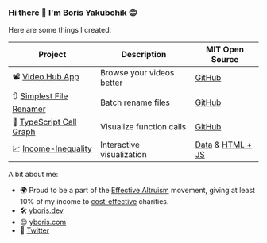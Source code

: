 ### Hi there 👋 I'm Boris Yakubchik 😊

Here are some things I created:

| Project | Description | MIT Open Source |
| ------- | ----------- | ------ |
| 📽 [Video Hub App](https://videohubapp.com) | Browse your videos better | [GitHub](https://github.com/whyboris/Video-Hub-App) |
| 🔃 [Simplest File Renamer](https://yboris.dev/renamer/) | Batch rename files | [GitHub](https://github.com/whyboris/Simplest-File-Renamer) |
| 🥅 [TypeScript Call Graph](https://www.npmjs.com/package/typescript-call-graph) | Visualize function calls | [GitHub](https://github.com/whyboris/TypeScript-Call-Graph) |
| 📈 [Income-Inequality](https://income-inequality.info/) | Interactive visualization | [Data](https://github.com/whyboris/Global-Income-Distribution) & [HTML + JS](https://github.com/whyboris/income-inequality.info) |

A bit about me:

- 🌍 Proud to be a part of the [Effective Altruism](https://www.effectivealtruism.org/) movement, giving at least 10% of my income to [cost-effective](https://www.givewell.org/charities/top-charities) charities.
- 🛠 [yboris.dev](https://yboris.dev/) 
- 😊 [yboris.com](https://yboris.com/)
- 🐤 [Twitter](https://twitter.com/whyboris)
